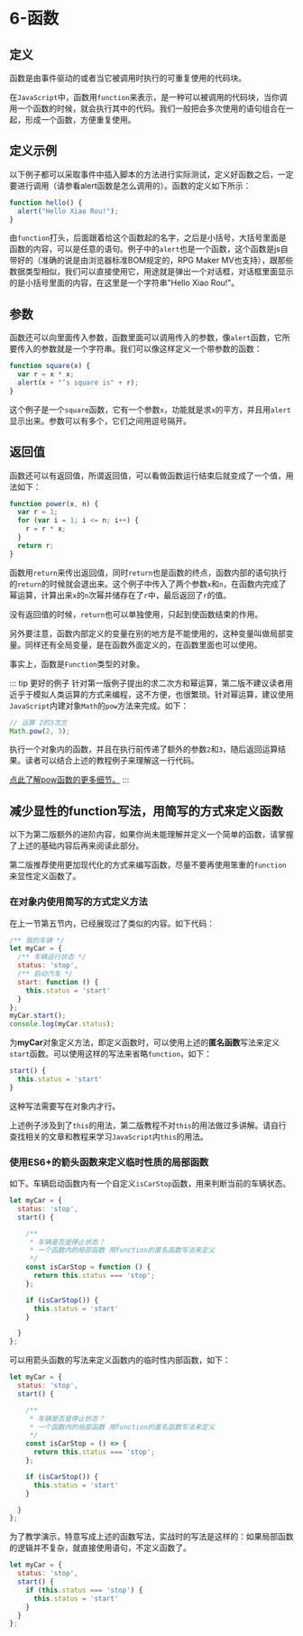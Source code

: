 # 6-函数

## 定义
函数是由事件驱动的或者当它被调用时执行的可重复使用的代码块。

在```JavaScript```中，函数用```function```来表示，是一种可以被调用的代码块，当你调用一个函数的时候，就会执行其中的代码。我们一般把会多次使用的语句组合在一起，形成一个函数，方便重复使用。







## 定义示例
以下例子都可以采取事件中插入脚本的方法进行实际测试，定义好函数之后，一定要进行调用（请参看alert函数是怎么调用的）。函数的定义如下所示：
``` js
function hello() {
  alert("Hello Xiao Rou!");
}
```

由```function```打头，后面跟着给这个函数起的名字，之后是小括号，大括号里面是函数的内容，可以是任意的语句。例子中的```alert```也是一个函数，这个函数是js自带好的（准确的说是由浏览器标准BOM规定的，RPG Maker MV也支持），跟那些数据类型相似，我们可以直接使用它，用途就是弹出一个对话框，对话框里面显示的是小括号里面的内容，在这里是一个字符串"Hello Xiao Rou!"。







## 参数
函数还可以向里面传入参数，函数里面可以调用传入的参数，像```alert```函数，它所要传入的参数就是一个字符串。我们可以像这样定义一个带参数的函数：
``` js
function square(x) {
  var r = x * x;
  alert(x + "’s square is" + r);
}
```

这个例子是一个```square```函数，它有一个参数```x```，功能就是求```x```的平方，并且用```alert```显示出来。参数可以有多个，它们之间用逗号隔开。






## 返回值
函数还可以有返回值，所谓返回值，可以看做函数运行结束后就变成了一个值，用法如下：
``` js
function power(x, n) {
  var r = 1;
  for (var i = 1; i <= n; i++) {
    r = r * x;
  }
  return r;
}
```




函数用```return```来传出返回值，同时```return```也是函数的终点，函数内部的语句执行的```return```的时候就会退出来。这个例子中传入了两个参数```x```和```n```，在函数内完成了幂运算，计算出来```x```的```n```次幂并储存在了```r```中，最后返回了```r```的值。

没有返回值的时候，```return```也可以单独使用，只起到使函数结束的作用。

另外要注意，函数内部定义的变量在别的地方是不能使用的，这种变量叫做局部变量。同样还有全局变量，是在函数外面定义的，在函数里面也可以使用。

事实上，函数是```Function```类型的对象。






::: tip 更好的例子
针对第一版例子提出的求二次方和幂运算，第二版不建议读者用近乎于模拟人类运算的方式来编程，这不方便，也很繁琐。针对幂运算，建议使用```JavaScript```内建对象```Math```的```pow```方法来完成。如下：
``` js
// 运算 2的3次方
Math.pow(2, 3);
```
执行一个对象内的函数，并且在执行前传递了额外的参数```2```和```3```，随后返回运算结果。读者可以结合上述的教程例子来理解这一行代码。

[点此了解pow函数的更多细节。](https://developer.mozilla.org/zh-CN/docs/Web/JavaScript/Reference/Global_Objects/Math/pow)
:::




## 减少显性的function写法，用简写的方式来定义函数 <Badeg text="进阶" />
以下为第二版额外的进阶内容，如果你尚未能理解并定义一个简单的函数，请掌握了上述的基础内容后再来阅读此部分。

第二版推荐使用更加现代化的方式来编写函数，尽量不要再使用笨重的```function```来显性定义函数了。





### 在对象内使用简写的方式定义方法
在上一节第五节内，已经展现过了类似的内容。如下代码：
``` js
/** 我的车辆 */
let myCar = {
  /** 车辆运行状态 */
  status: 'stop',
  /** 启动汽车 */
  start: function () {
    this.status = 'start'
  }
};
myCar.start();
console.log(myCar.status);
```

为**myCar**对象定义方法，即定义函数时，可以使用上述的**匿名函数**写法来定义```start```函数。可以使用这样的写法来省略```function```，如下：
``` js
start() {
  this.status = 'start'
}
```
这种写法需要写在对象内才行。

上述例子涉及到了```this```的用法，第二版教程不对```this```的用法做过多讲解。请自行查找相关的文章和教程来学习```JavaScript```内```this```的用法。






### 使用ES6+的箭头函数来定义临时性质的局部函数
如下。车辆启动函数内有一个自定义```isCarStop```函数，用来判断当前的车辆状态。
``` js
let myCar = {
  status: 'stop',
  start() {

    /** 
     * 车辆是否是停止状态？
     * 一个函数内的局部函数 用function的匿名函数写法来定义
     */
    const isCarStop = function () {
      return this.status === 'stop';
    };

    if (isCarStop()) {
      this.status = 'start'
    }

  }
};
```

可以用箭头函数的写法来定义函数内的临时性内部函数，如下：
``` js
let myCar = {
  status: 'stop',
  start() {

    /** 
     * 车辆是否是停止状态？
     * 一个函数内的局部函数 用function的匿名函数写法来定义
     */
    const isCarStop = () => {
      return this.status === 'stop';
    };

    if (isCarStop()) {
      this.status = 'start'
    }

  }
};
```

为了教学演示，特意写成上述的函数写法，实战时的写法是这样的：如果局部函数的逻辑并不复杂，就直接使用语句，不定义函数了。
``` js
let myCar = {
  status: 'stop',
  start() {
    if (this.status === 'stop') {
      this.status = 'start'
    }
  }
};
```
